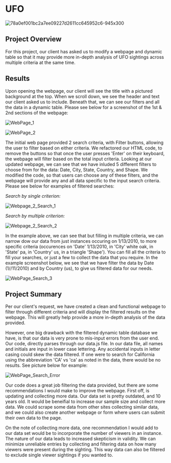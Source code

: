 # UFO

![78a0ef001bc2a7ee09227d2611cc645952c6-945x300](https://user-images.githubusercontent.com/84881187/130137226-964b4e18-eb71-40ec-abfa-4811f85fb5a1.jpg)



## Project Overview
For this project, our client has asked us to modify a webpage and dynamic table so that it may provide more in-depth analysis of UFO sightings across multiple criteria at the same time. 

## Results

Upon opening the webpage, our client will see the title with a pictured background at the top. When we scroll down, we see the header and text our client asked us to include. Beneath that, we can see our filters and all the data in a dynamic table. Please see below for a screenshot of the 1st & 2nd sections of the webpage:

![WebPage_1](https://user-images.githubusercontent.com/84881187/130169926-f4182e4a-61af-41d7-86fc-0c0e5e59beaa.PNG)


![WebPage_2](https://user-images.githubusercontent.com/84881187/130135993-ac2524ab-926e-4ea3-a49c-6f28de06f8d7.PNG)


The initial web page provided 2 search criteria, with Filter buttons, allowing the user to filter based on either criteria. We refactored our HTML code, to remove the buttons so that once the user presses 'Enter' on their keyboard, the webpage will filter based on the total input criteria. Looking at our updated webpage, we can see that we have inluded 5 different filters to choose from for the data: Date, City, State, Country, and Shape. We modified the code, so that users can choose any of these filters, and the webpage will provide any and all data specific to the input search criteria. Please see below for examples of filtered searches:


*Search by single criterion:*

![Webpage_2_Search_1](https://user-images.githubusercontent.com/84881187/130136862-4bd2d780-d3dd-4db2-9f38-347e84424862.PNG)

*Search by multiple criterion:*

![Webpage_2_Search_2](https://user-images.githubusercontent.com/84881187/130136895-80843cf2-df81-48d4-9c00-92a9f731b4ac.PNG)

In the example above, we can see that but filling in multiple criteria, we can narrow dow our data from just instances occuring on 1/13/2010, to more specific criteria (occurences on 'Date' 1/13/2010, in 'City' white oak, in 'State' pa, in 'Country' us, in a triangle 'Shape'). You can fill all the criteria to fill your searches, or just a few to collect the data that you require. In the example screenshot below, we see that we have filter the data by Date (1//11/2010) and by Country (us), to give us filtered data for our needs. 

![WebPage_Search_3](https://user-images.githubusercontent.com/84881187/130156498-846d5783-b16c-4ddb-9a22-33272e0b3952.PNG)



## Project Summary

Per our client's request, we have created a clean and functional webpage to filter through different criteria and will display the filtered results on the webpage. This will greatly help provide a more in-depth analysis of the data provided. 

However, one big drawback with the filtered dynamic table database we have, is that our data is very prone to mis-input errors from the user end. Our code, directly parses through our data.js file. In our data file, all names and initials are input in lower case lettering. Any accidental inputs in letter casing could skew the data filtered. If one were to search for California using the abbreviation 'CA' vs 'ca' as noted in the data, there would be no results. See picture below for example:

![WebPage_Search_Error](https://user-images.githubusercontent.com/84881187/130167896-2c36f80d-b2f4-4a84-acf4-fb7fbe1b8bb0.PNG)


Our code does a great job filtering the data provided, but there are some recommendations I would make to improve the webpage. First off, is updating and collecting more data. Our data set is pretty outdated, and 10 years old. It would be beneifial to increase our sample size and collect more data. We could scrape some data from other sites collecting similar data, and we could also create another webpage or form where users can submit their own data to the page.

On the note of collecting more data, one recommendation I would add to our data set would be to incorporate the number of viewers in an instance. The nature of our data leads to increased skepticism in validity. We can minimize unreliable entries by collecting and filtering data on how many viewers were present during the sighting. This way data can also be filtered to exclude single viewer sightings if you wanted to.  

